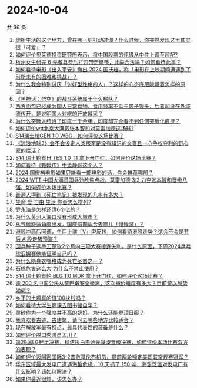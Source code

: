 # 2024-10-04

共 36 条

<!-- BEGIN ZHIHUQUESTIONS -->
<!-- 最后更新时间 Fri Oct 04 2024 02:14:12 GMT+0800 (China Standard Time) -->
1. [你所生活的这个地方，曾在哪一刻打动过你？什么时候，你突然发现这里其实很「可爱」？](https://www.zhihu.com/question/667514842)
1. [如何评价贝莱德投资研究所表示，将中国股票的评级从中性上调至超配?](https://www.zhihu.com/question/710651180)
1. [杭州女生付完 6 元餐具费后打包带走碗筷，此举合法吗？如何看待此事？](https://www.zhihu.com/question/722168940)
1. [如何看待电影《出入平安》撤出 2024 国庆档，称「电影在上映期间遭遇到了前所未有的困难和挑战」？](https://www.zhihu.com/question/731085243)
1. [为什么我会特别讨厌「讨好型性格的人」？这样的心态底层隐藏着怎样的原因？](https://www.zhihu.com/question/671400754)
1. [《黑神话：悟空》的战斗系统属于什么梯队？](https://www.zhihu.com/question/664874072)
1. [西方面包已经成为国人日常食物，食用频率不低于饺子馒头，后者却没在外域流传开，是说明国人对吃的开放博采？](https://www.zhihu.com/question/267835749)
1. [为什么突厥人统治了印度一千余年，印度却完全看不到任何突厥化痕迹？](https://www.zhihu.com/question/624726803)
1. [如何评价wtt北京大满贯张本智和对莫雷加德这场球?](https://www.zhihu.com/question/728312975)
1. [S14瑞士轮GEN 1:0 WBG，如何评价这场比赛？](https://www.zhihu.com/question/731517922)
1. [《流浪地球3》会不会设定人类叛军是没有知识的文盲且一心争权夺利的野心家的烂活？](https://www.zhihu.com/question/667570640)
1. [S14 瑞士轮首日 TES 1:0 T1 拿下开门红，如何评价这场比赛？](https://www.zhihu.com/question/730910020)
1. [如何看待《甄嬛传》中孟静娴这个人？](https://www.zhihu.com/question/447167009)
1. [2024 国庆档电影如果只能看一部电影的话，你会推荐哪部？](https://www.zhihu.com/question/702547137)
1. [2024 WTT 中国大满贯国乒劲敌焦点战，莫雷加德 3:2 力克张本智和晋级八强，如何评价本场比赛？](https://www.zhihu.com/question/728341428)
1. [普通人得到《死亡笔记》被发现的几率有多大？](https://www.zhihu.com/question/663813428)
1. [生命 爱 自由 生活 你会怎么排列?](https://www.zhihu.com/question/663838579)
1. [罗永浩是怎样还清6个亿的？](https://www.zhihu.com/question/498899490)
1. [为什么黄河入海口没有形成大城市？](https://www.zhihu.com/question/24789028)
1. [从气候舒适角度出发，国庆假期适合去哪儿「慢慢游」？](https://www.zhihu.com/question/667500838)
1. [港股冲高后回调，午后上演「V」型反转，如何看待港股走势？这会不会是节后 A 股走势预演？](https://www.zhihu.com/question/726634555)
1. [国乒种子选手王楚钦2个月内三项大赛接连失利，是什么原因，下周2024乒乓球亚锦赛他能证明自己吗？](https://www.zhihu.com/question/716591716)
1. [为什么隐身衣够格成为死亡圣器之一？](https://www.zhihu.com/question/431259399)
1. [石棉危害这么大 为什么不禁止使用？](https://www.zhihu.com/question/24929322)
1. [S14 瑞士轮首轮 BLG 1:0 MDK 拿下开门红，如何评价这场比赛？](https://www.zhihu.com/question/730164735)
1. [逾 200 名中国公民从黎巴嫩安全撤离，这次撤侨难度有多大？目前黎以局势如何？](https://www.zhihu.com/question/709749332)
1. [乡下的土鸡真的值100块钱吗？](https://www.zhihu.com/question/291030601)
1. [如何看待大学生翘课去图书馆自学？](https://www.zhihu.com/question/667844424)
1. [灵砂作为一个强度并不高的奶妈，为什么还能登顶日服？](https://www.zhihu.com/question/723000606)
1. [我喜欢看古迹、古建筑，请问去哪些地方比较适合？](https://www.zhihu.com/question/666943128)
1. [现在解放军最有特点，最具代表性的装备是什么？](https://www.zhihu.com/question/24784338)
1. [如何评价脱口秀演员孟川？](https://www.zhihu.com/question/491612391)
1. [第29届LG杯半决赛，柯洁执白击败元晟溱晋级决赛，如何评价本场比赛双方的表现？](https://www.zhihu.com/question/717904097)
1. [如何评价迈阿密国际3-2击败哥伦布机员，提前两轮锁定美职联常规赛冠军？](https://www.zhihu.com/question/726170779)
1. [华东区域最大发电厂遭遇海蜇危机，10 天抓了 150 吨，海蜇泛滥对发电厂有什么影响？该如何解决？](https://www.zhihu.com/question/670008623)
1. [如果你最近很烦，该怎么办？](https://www.zhihu.com/question/718396207)
<!-- END ZHIHUQUESTIONS -->
